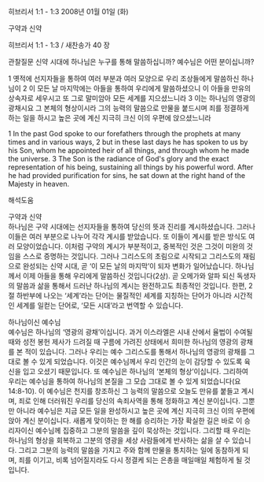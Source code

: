 히브리서 1:1 - 1:3 
2008년 01월 01일 (화)

구약과 신약



히브리서 1:1 - 1:3 / 새찬송가 40 장


관찰질문
신약 시대에 하나님은 누구를 통해 말씀하십니까? 
예수님은 어떤 분이십니까? 

1 옛적에 선지자들을 통하여 여러 부분과 여러 모양으로 우리 조상들에게 말씀하신 하나님이 2 이 모든 날 마지막에는 아들을 통하여 우리에게 말씀하셨으니 이 아들을 만유의 상속자로 세우시고 또 그로 말미암아 모든 세계를 지으셨느니라 3 이는 하나님의 영광의 광채시요 그 본체의 형상이시라 그의 능력의 말씀으로 만물을 붙드시며 죄를 정결하게 하는 일을 하시고 높은 곳에 계신 지극히 크신 이의 우편에 앉으셨느니라  

1 In the past God spoke to our forefathers through the prophets at many times and in various ways, 2 but in these last days he has spoken to us by his Son, whom he appointed heir of all things, and through whom he made the universe. 3 The Son is the radiance of God's glory and the exact representation of his being, sustaining all things by his powerful word. After he had provided purification for sins, he sat down at the right hand of the Majesty in heaven.

해석도움





구약과 신약  
하나님은 구약 시대에는 선지자들을 통하여 당신의 뜻과 진리를 계시하셨습니다. 그러나 이들은 여러 부분으로 나누어 각각 계시를 받았습니다. 또 이들이 계시를 받은 방식도 여러 모양이었습니다. 이처럼 구약의 계시가 부분적이고, 중복적인 것은 그것이 미완의 것임을 스스로 증명하는 것입니다. 그러나 그리스도의 초림으로 시작되고 그리스도의 재림으로 완성되는 신약 시대, 곧 ‘이 모든 날의 마지막’이 되자 변화가 일어났습니다. 하나님께서 이제 아들을 통해 우리에게 말씀하신 것입니다(2상). 곧 오메가와 알파 되신 독생자의 말씀과 삶을 통해서 드러난 하나님의 계시는 완전하고도 최종적인 것입니다. 한편, 2절 하반부에 나오는 ‘세계’라는 단어는 물질적인 세계를 지칭하는 단어가 아니라 시간적인 세계를 일컫는 단어로, ‘모든 시대’라고 번역할 수 있습니다. 

하나님이신 예수님  
예수님은 하나님의 ‘영광의 광채’이십니다. 과거 이스라엘은 시내 산에서 율법이 수여될 때와 성전 봉헌 제사가 드려질 때 구름에 가려진 상태에서 희미한 하나님의 영광의 광채를 본 적이 있습니다. 그러나 우리는 예수 그리스도를 통해서 하나님의 영광의 광채를 그대로 볼 수 있게 되었습니다. 이것은 예수님께서 우리 인간의 눈이 감당할 수 있도록 육신을 입고 오셨기 때문입니다. 또 예수님은 하나님의 ‘본체의 형상’이십니다. 그리하여 우리는 예수님을 통하여 하나님의 본질을 그 모습 그대로 볼 수 있게 되었습니다(요 14:8-10). 이 예수님은 천지를 창조하신 그 능력의 말씀으로 오늘도 만유를 붙들고 계시며, 죄로 인해 더러워진 우리를 당신의 속죄사역을 통해 정화하고 계신 분이십니다. 그뿐만 아니라 예수님은 지금 모든 일을 완성하시고 높은 곳에 계신 지극히 크신 이의 우편에 앉아 계신 분이십니다. 새롭게 맞이하는 한 해를 승리하는 가장 확실한 길은 바로 이 승리자이신 예수님께 집중하고 그분의 말씀을 깊이 묵상하는 것입니다. 그리할 때 우리는 하나님의 형상을 회복하고 그분의 영광을 세상 사람들에게 반사하는 삶을 살 수 있습니다. 그리고 그분의 능력의 말씀을 가지고 주와 함께 만물을 통치하는 일에 동참하게 되며, 죄를 이기고, 비록 넘어질지라도 다시 정결케 되는 은총을 매일매일 체험하게 될 것입니다.